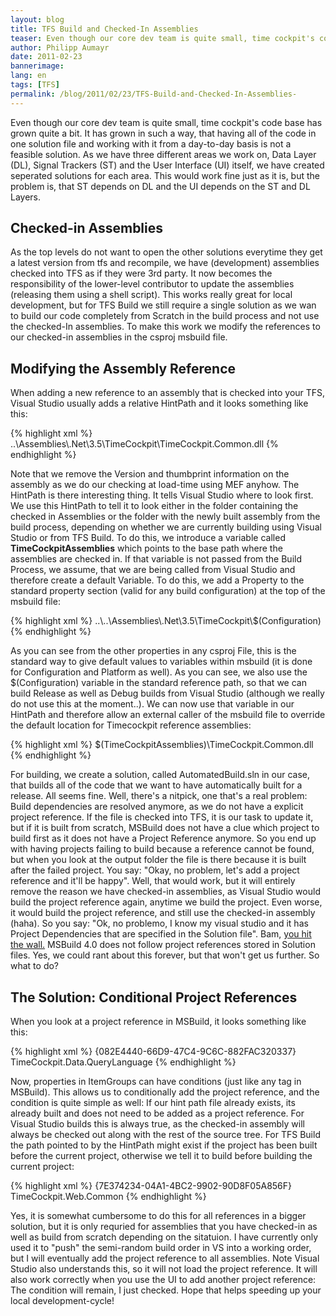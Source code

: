 ```yaml
---
layout: blog
title: TFS Build and Checked-In Assemblies 
teaser: Even though our core dev team is quite small, time cockpit's code base has grown quite a bit. It has grown in such a way, that having all of the code in one solution file and working with it from a day-to-day basis is not a feasible solution. As we have three different areas we work on, Data Layer (DL), Signal Trackers (ST) and the User Interface (UI) itself, we have created seperated solutions for each area. This would work fine just as it is, but the problem is, that ST depends on DL and the UI depends on the ST and DL Layers.
author: Philipp Aumayr
date: 2011-02-23
bannerimage: 
lang: en
tags: [TFS]
permalink: /blog/2011/02/23/TFS-Build-and-Checked-In-Assemblies-
---
```


<p>Even though our core dev team is quite small, time cockpit's code base has grown quite a bit. It has grown in such a way, that having all of the code in one solution file and working with it from a day-to-day basis is not a feasible solution. As we have three different areas we work on, Data Layer (DL), Signal Trackers (ST) and the User Interface (UI) itself, we have created seperated solutions for each area. This would work fine just as it is, but the problem is, that ST depends on DL and the UI depends on the ST and DL Layers.</p><h2>Checked-in Assemblies</h2><p>As the top levels do not want to open the other solutions everytime they get a latest version from tfs and recompile, we have (development) assemblies checked into TFS as if they were 3rd party. It now becomes the responsibility of the lower-level contributor to update the assemblies (releasing them using a shell script). This works really great for local development, but for TFS Build we still require a single solution as we wan to build our code completely from Scratch in the build process and not use the checked-In assemblies. To make this work we modify the references to our checked-in assemblies in the csproj msbuild file.</p><h2>Modifying the Assembly Reference</h2><p>When adding a new reference to an assembly that is checked into your TFS, Visual Studio usually adds a relative HintPath and it looks something like this:</p>{% highlight xml %}<Reference Include="TimeCockpit.Common">
    <HintPath>..\Assemblies\.Net\3.5\TimeCockpit\TimeCockpit.Common.dll</HintPath>  
</Reference>{% endhighlight %}<p>Note that we remove the Version and thumbprint information on the assembly as we do our checking at load-time using MEF anyhow. The HintPath is there interesting thing. It tells Visual Studio where to look first. We use this HintPath to tell it to look either in the folder containing the checked in Assemblies or the folder with the newly built assembly from the build process, depending on whether we are currently building using Visual Studio or from TFS Build. To do this, we introduce a variable called <strong>TimeCockpitAssemblies</strong> which points to the base path where the assemblies are checked in. If that variable is not passed from the Build Process, we assume, that we are being called from Visual Studio and therefore create a default Variable. To do this, we add a Property to the standard property section (valid for any build configuration) at the top of the msbuild file:</p>{% highlight xml %}<PropertyGroup>
    <!-- some other properties here, omitted for clarity -->
    <TimeCockpitAssemblies Condition=" '$(TimeCockpitAssemblies)' == '' ">
        ..\..\Assemblies\.Net\3.5\TimeCockpit\$(Configuration)
    </TimeCockpitAssemblies>
</PropertyGroup>{% endhighlight %}<p>As you can see from the other properties in any csproj File, this is the standard way to give default values to variables within msbuild (it is done for Configuration and Platform as well). As you can see, we also use the $(Configuration) variable in the standard reference path, so that we can build Release as well as Debug builds from Visual Studio (although we really do not use this at the moment..). We can now use that variable in our HintPath and therefore allow an external caller of the msbuild file to override the default location for Timecockpit reference assemblies:</p>{% highlight xml %}<Reference Include="TimeCockpit.Common">
    <HintPath>$(TimeCockpitAssemblies)\TimeCockpit.Common.dll</HintPath>  
</Reference>{% endhighlight %}<p>For building, we create a solution, called AutomatedBuild.sln in our case, that builds all of the code that we want to have automatically built for a release. All seems fine. Well, there's a nitpick, one that's a real problem: Build dependencies are resolved anymore, as we do not have a explicit project reference. If the file is checked into TFS, it is our task to update it, but if it is built from scratch, MSBuild does not have a clue which project to build first as it does not have a Project Reference anymore. So you end up with having projects failing to build because a reference cannot be found, but when you look at the output folder the file is there because it is built after the failed project. You say: "Okay, no problem, let's add a project reference and it'll be happy". Well, that would work, but it will entirely remove the reason we have checked-in assemblies, as Visual Studio would build the project reference again, anytime we build the project. Even worse, it would build the project reference, and still use the checked-in assembly (haha). So you say: "Ok, no problemo, I know my visual studio and it has Project Dependencies that are specified in the Solution file". Bam, <span><a title="MS Connect ticket on MSBuild not following solution-project dependencies" href="http://connect.microsoft.com/VisualStudio/feedback/details/586875/msbuild-4-0-incorrectly-processes-project-dependencies-specified-in-solution-file" target="_blank">you hit the wall.</a></span> MSBuild 4.0 does not follow project references stored in Solution files. Yes, we could rant about this forever, but that won't get us further. So what to do?</p><h2>The Solution: Conditional Project References</h2><p>When you look at a project reference in MSBuild, it looks something like this:</p>{% highlight xml %}<ItemGroup>
    <ProjectReference Include="..\WPF\TimeCockpit.Data.QueryLanguage\TimeCockpit.Data.QueryLanguage.csproj">
        <Project>{082E4440-66D9-47C4-9C6C-882FAC320337}</Project>
        <Name>TimeCockpit.Data.QueryLanguage</Name>
    </ProjectReference>
 </ItemGroup>{% endhighlight %}<p>Now, properties in ItemGroups can have conditions (just like any tag in MSBuild). This allows us to conditionally add the project reference, and the condition is quite simple as well: If our hint path file already exists, its already built and does not need to be added as a project reference. For Visual Studio builds this is always true, as the checked-in assembly will always be checked out along with the rest of the source tree. For TFS Build the path pointed to by the HintPath might exist if the project has been built before the current project, otherwise we tell it to build before building the current project:</p>{% highlight xml %}<ItemGroup>
    <ProjectReference Condition="!Exists('$(TimeCockpitAssemblies)\TimeCockpit.Web.Common.dll')" Include="..\..\TimeCockpit.Web.Management\TimeCockpit.Web.Common\TimeCockpit.Web.Common.csproj"> 
        <Project>{7E374234-04A1-4BC2-9902-90D8F05A856F}</Project> 
        <Name>TimeCockpit.Web.Common</Name> 
    </ProjectReference> 
</ItemGroup>{% endhighlight %}<p>Yes, it is somewhat cumbersome to do this for all references in a bigger solution, but it is only requried for assemblies that you have checked-in as well as build from scratch depending on the sitatuion. I have currently only used it to "push" the semi-random build order in VS into a working order, but I will eventually add the project reference to all assemblies. Note Visual Studio also understands this, so it will not load the project reference. It will also work correctly when you use the UI to add another project reference: The condition will remain, I just checked. Hope that helps speeding up your local development-cycle!</p>